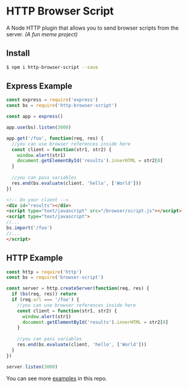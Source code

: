 # HTTP Browser Script

A Node HTTP plugin that allows you to send browser scripts from the server.
*(A fun meme project)*

## Install

```bash
$ npm i http-browser-script --save
```

## Express Example

```js
const express = require('express')
const bs = require('http-browser-script')

const app = express()

app.use(bs).listen(3000)

app.get('/foo', function(req, res) {
  //you can use browser references inside here
  const client = function(str1, str2) {
    window.alert(str1)
    document.getElementById('results').innerHTML = str2[0]
  }
  
  //you can pass variables
  res.end(bs.evaluate(client, 'hello', ['World']))
})
```

```html
<!-- On your client -->
<div id="results"></div>
<script type="text/javascript" src="/browser/script.js"></script>
<script type="text/javascript">
//...
bs.import('/foo')
//...
</script>
```

## HTTP Example

```js
const http = require('http')
const bs = require('browser-script')

const server = http.createServer(function(req, res) {
  if (bs(req, res)) return
  if (req.url === '/foo') {
    //you can use browser references inside here
    const client = function(str1, str2) {
      window.alert(str1)
      document.getElementById('results').innerHTML = str2[0]
    }
    
    //you can pass variables
    res.end(bs.evaluate(client, 'hello', ['World']))
  }
})

server.listen(3000)
```

You can see more [examples](./examples) in this repo.